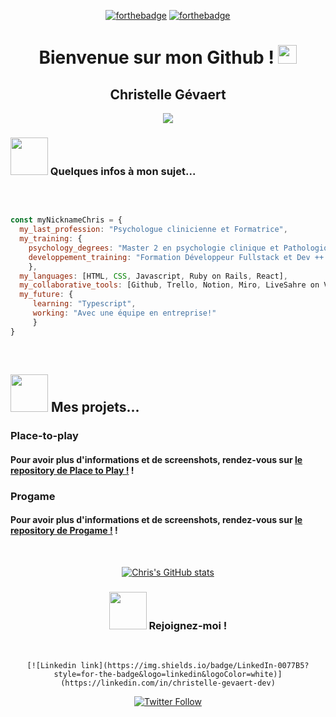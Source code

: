 <div align="center">

[![forthebadge](https://forthebadge.com/images/badges/built-by-developers.svg)](https://forthebadge.com)
[![forthebadge](https://forthebadge.com/images/badges/powered-by-coffee.svg)](https://forthebadge.com)

</div>
  
<div align="center">

# Bienvenue sur mon Github ! <img src="https://github.com/TheDudeThatCode/TheDudeThatCode/blob/master/Assets/Hi.gif" width="30px">
## Christelle Gévaert 

</div>

<div align="center">

<img src='https://avataaars.io/?avatarStyle=Circle&topType=LongHairCurvy&accessoriesType=Blank&hairColor=Black&facialHairType=Blank&clotheType=GraphicShirt&clotheColor=Gray01&graphicType=Bat&eyeType=Happy&eyebrowType=Default&mouthType=Smile&skinColor=Pale'
/>

</div>


### <img src="https://media.giphy.com/media/VDdh2wgmzsXAc7FCd7/giphy.gif" width="60"> Quelques infos à mon sujet...

<br>

```javascript 

const myNicknameChris = {
  my_last_profession: "Psychologue clinicienne et Formatrice",
  my_training: {
    psychology_degrees: "Master 2 en psychologie clinique et Pathologique",
    developpement_training: "Formation Développeur Fullstack et Dev ++ chez The Hacking Project"
    },
  my_languages: [HTML, CSS, Javascript, Ruby on Rails, React],
  my_collaborative_tools: [Github, Trello, Notion, Miro, LiveSahre on VsCode],
  my_future: {
     learning: "Typescript",
     working: "Avec une équipe en entreprise!"
     }
}

```
<br>

## <img src="https://media.giphy.com/media/Vu0PkdzYs33ugVj915/giphy.gif" width="60"> Mes projets...

### Place-to-play

#### Pour avoir plus d'informations et de screenshots, rendez-vous sur [le repository de Place to Play !](https://github.com/Chreees79/Place_to_play) !

### Progame

#### Pour avoir plus d'informations et de screenshots, rendez-vous sur [le repository de Progame !](https://github.com/Chreees79/Progame_chris) !

<br>

<div align="center">
  
[![Chris's GitHub stats](https://github-readme-stats.vercel.app/api?username=chreees79&show_icons=true&theme=radical)](https://github.com/chreees79/github-readme-stats)

</div>

<div align="center">
  
### <img src="https://media.giphy.com/media/c0nazaf7y7EPaJCtSQ/giphy.gif" width="60"> Rejoignez-moi !
  
</div>

<br>

<div align="center">
  
    [![Linkedin link](https://img.shields.io/badge/LinkedIn-0077B5?style=for-the-badge&logo=linkedin&logoColor=white)](https://linkedin.com/in/christelle-gevaert-dev)
  [![Twitter Follow](https://img.shields.io/twitter/follow/chreees79?color=1DA1F2&logo=twitter&style=for-the-badge)](https://twitter.com/chreees79)

</div>  
